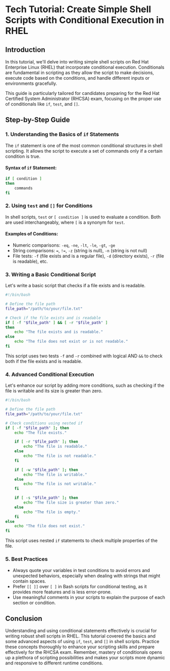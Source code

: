 # Tech Tutorial: Create Simple Shell Scripts with Conditional Execution in RHEL

## Introduction

In this tutorial, we'll delve into writing simple shell scripts on Red Hat Enterprise Linux (RHEL) that incorporate conditional execution. Conditionals are fundamental in scripting as they allow the script to make decisions, execute code based on the conditions, and handle different inputs or environments gracefully.

This guide is particularly tailored for candidates preparing for the Red Hat Certified System Administrator (RHCSA) exam, focusing on the proper use of conditionals like `if`, `test`, and `[]`.

## Step-by-Step Guide

### 1. Understanding the Basics of `if` Statements

The `if` statement is one of the most common conditional structures in shell scripting. It allows the script to execute a set of commands only if a certain condition is true.

#### Syntax of `if` Statement:

```bash
if [ condition ]
then
    commands
fi
```

### 2. Using `test` and `[]` for Conditions

In shell scripts, `test` or `[ condition ]` is used to evaluate a condition. Both are used interchangeably, where `[` is a synonym for `test`.

#### Examples of Conditions:

- Numeric comparisons: `-eq`, `-ne`, `-lt`, `-le`, `-gt`, `-ge`
- String comparisons: `=`, `!=`, `-z` (string is null), `-n` (string is not null)
- File tests: `-f` (file exists and is a regular file), `-d` (directory exists), `-r` (file is readable), etc.

### 3. Writing a Basic Conditional Script

Let's write a basic script that checks if a file exists and is readable.

```bash
#!/bin/bash

# Define the file path
file_path="/path/to/your/file.txt"

# Check if the file exists and is readable
if [ -f "$file_path" ] && [ -r "$file_path" ]
then
    echo "The file exists and is readable."
else
    echo "The file does not exist or is not readable."
fi
```

This script uses two tests `-f` and `-r` combined with logical AND `&&` to check both if the file exists and is readable.

### 4. Advanced Conditional Execution

Let's enhance our script by adding more conditions, such as checking if the file is writable and its size is greater than zero.

```bash
#!/bin/bash

# Define the file path
file_path="/path/to/your/file.txt"

# Check conditions using nested if
if [ -f "$file_path" ]; then
    echo "The file exists."

    if [ -r "$file_path" ]; then
        echo "The file is readable."
    else
        echo "The file is not readable."
    fi

    if [ -w "$file_path" ]; then
        echo "The file is writable."
    else
        echo "The file is not writable."
    fi

    if [ -s "$file_path" ]; then
        echo "The file size is greater than zero."
    else
        echo "The file is empty."
    fi
else
    echo "The file does not exist."
fi
```

This script uses nested `if` statements to check multiple properties of the file.

### 5. Best Practices

- Always quote your variables in test conditions to avoid errors and unexpected behaviors, especially when dealing with strings that might contain spaces.
- Prefer `[[ ]]` over `[ ]` in Bash scripts for conditional testing, as it provides more features and is less error-prone.
- Use meaningful comments in your scripts to explain the purpose of each section or condition.

## Conclusion

Understanding and using conditional statements effectively is crucial for writing robust shell scripts in RHEL. This tutorial covered the basics and some advanced aspects of using `if`, `test`, and `[]` in shell scripts. Practice these concepts thoroughly to enhance your scripting skills and prepare effectively for the RHCSA exam. Remember, mastery of conditionals opens up a plethora of scripting possibilities and makes your scripts more dynamic and responsive to different runtime conditions.